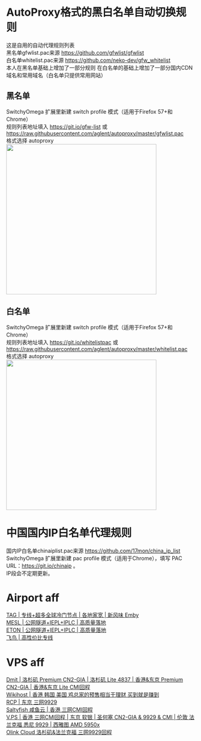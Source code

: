 # AutoProxy格式的黑白名单自动切换规则
这是自用的自动代理规则列表
<br>黑名单gfwlist.pac来源  https://github.com/gfwlist/gfwlist
<br>白名单whitelist.pac来源 https://github.com/neko-dev/gfw_whitelist
<br>本人在黑名单基础上增加了一部分规则 在白名单的基础上增加了一部分国内CDN域名和常用域名（白名单只提供常用网站）
<br>
## 黑名单
SwitchyOmega 扩展里新建 switch profile 模式（适用于Firefox 57+和Chrome）
<br>规则列表地址填入 https://git.io/gfw-list 或 https://raw.githubusercontent.com/aglent/autoproxy/master/gfwlist.pac
<br>格式选择 autoproxy
<br>
<img src="https://github.com/aglent/autoproxy/blob/master/image/gfwlist.png" width="400" height="400">
<br>
## 白名单
SwitchyOmega 扩展里新建 switch profile 模式（适用于Firefox 57+和Chrome）
<br>规则列表地址填入 https://git.io/whitelistpac 或 https://raw.githubusercontent.com/aglent/autoproxy/master/whitelist.pac
<br>格式选择 autoproxy
<br>
<img src="https://github.com/aglent/autoproxy/blob/master/image/whitelist.png" width="400" height="400">
<br>

# 中国国内IP白名单代理规则
国内IP白名单chinaiplist.pac来源  https://github.com/17mon/china_ip_list
<br>SwitchyOmega 扩展里新建 pac profile 模式（适用于Chrome），填写 PAC URL：https://git.io/chinaip 。
<br>IP段会不定期更新。
<br>
# Airport aff
[TAG | 专线+超多全球冷门节点 | 各地家宽 | 新风味 Emby](https://tagss.pro#/register?invite=SOJel0IY)
<br>
[MESL | 公网隧道+IEPL+IPLC | 高质量落地](https://in.mesl.cloud/#/register?code=htxF4eoD)
<br>
[ETON | 公网隧道+IEPL+IPLC | 高质量落地](https://www.eton.club/#/register?code=y87BAhMs)
<br>
[飞鸟 | 高性价比专线](https://www.fyb-aff.com/auth/register?code=eAy2)
<br>
# VPS aff
[Dmit | 洛杉矶 Premium CN2-GIA | 洛杉矶 Lite 4837 | 香港&东京 Premium CN2-GIA | 香港&东京 Lite CMI回程](https://www.dmit.io/aff.php?aff=3539)
<br>
[Wikihost | 香港 韩国 美国 鸡总家的预售相当于理财 买到就是赚到](https://idc.wiki/lndex.php?productid=2755)
<br>
[RCP | 东京 三网9929](https://clients.rcp.net/aff.php?aff=2428)
<br>
[Saltyfish 咸鱼云 | 香港 三网CMI回程](https://portal.saltyfish.io/aff.php?aff=324)
<br>
[V.PS | 香港 三网CMI回程 | 东京 软银 | 圣何塞 CN2-GIA & 9929 & CMI | 伦敦 法兰克福 悉尼 9929 | 西雅图 AMD 5950x](https://vps.hosting/?affid=484)
<br>
[Olink Cloud 洛杉矶&法兰克福 三网9929回程](https://www.olink.cloud/clients/aff.php?aff=308)
